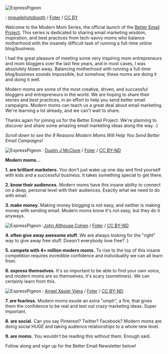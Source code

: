 
![ExpressPigeon](/blog/images/2013/w600.jpeg "ExpressPigeon")

: [miguelphotobooth](http://www.flickr.com/photos/miguelphotobooth/5320886958/) / [Foter](http://foter.com/) / [CC BY](http://creativecommons.org/licenses/by/2.0/)

Welcome to the Modern Mom Series, the official launch of the [Better Email Project](http://blog.expresspigeon.com/2013/12/02/expresspigeon-better-email-project/). This series is dedicated to sharing email marketing
wisdom, inspiration, and best practices from tech-savvy moms who balance
motherhood with the insanely difficult task of running a full-time
online blog/business.

I had the great pleasure of meeting some very inspiring mom
entrepreneurs and mom bloggers over the last few years, and in most
cases, I was absolutely blown away. Balancing motherhood with running a
full-time blog/business sounds impossible, but somehow, these moms are
doing it and doing it well.

Modern moms are some of the most creative, driven, and successful
bloggers and entrepreneurs in the world. We are hoping to share their
stories and best practices, in an effort to help you send better email
campaigns. Modern moms can teach us a great deal about email marketing.
We're learning a lot already, and we can't wait to share.

Thanks again for joining us for the Better Email Project. We're planning
to discover and share some amazing email marketing ideas along the way.
:)

*Scroll down to see the 9 Reasons Modern Moms Will Help You Send Better Email Campaigns!*

![ExpressPigeon](/blog/images/2013/w600_2.jpeg "ExpressPigeon")
:   [Dustin J McClure](http://www.flickr.com/photos/dustinjmcclure/10294780274/) / [Foter](http://foter.com/) / [CC BY-ND](http://creativecommons.org/licenses/by-nd/2.0/)

**Modern moms...**

**1. are brilliant marketers.**  You don't just wake up one day and
find yourself with kids and a successful business. It takes something
special to get there.

**2. know their audiences.** Modern moms have this insane ability to
connect on a deep, personal level with their audiences. Exactly what we
need to do with email.

**3. make money.** Making money blogging is not easy, and neither is
making money with sending email. Modern moms know it's not easy, but
they do it anyways.

![ExpressPigeon](/blog/images/2013/n-a-1871_l.jpg "ExpressPigeon")
:[John Althouse Cohen](http://www.flickr.com/photos/johncohen/10451837/) / [Foter](http://foter.com/) / [CC BY-ND](http://creativecommons.org/licenses/by-nd/2.0/)

**4. often give away awesome stuff.** We are always looking for the
"right" way to give away free stuff. Doesn't everybody love free? :)

**5. compete with 4+ million modern moms.** To rise to the top of this
insane competition requires incredible confidence and individuality we
can all learn from.

**6. express themselves.** It's so important to be able to find your own
voice, and modern moms are so themselves, it's scary (sometimes). We can
certainly learn from this.

![ExpressPigeon](/blog/images/2013/w600_3.jpeg "ExpressPigeon")
: [Angel Xavier Viera](http://www.flickr.com/photos/xavierito/9583155521/) / [Foter](http://foter.com/) / [CC BY-ND](http://creativecommons.org/licenses/by-nd/2.0/)

**7. are fearless.** Modern moms exude an extra "umph", a fire, that
gives them the confidence to be real and test out crazy marketing ideas.
Super important.

**8. are social.** Can you say Pinterest? Twitter? Facebook? Modern moms
are doing social HUGE and taking audience relationships to a whole new
level.

**9. are moms.** You wouldn't be reading this without them. Enough said.

Follow along and sign up for the Better
Email Newsletter below! 

